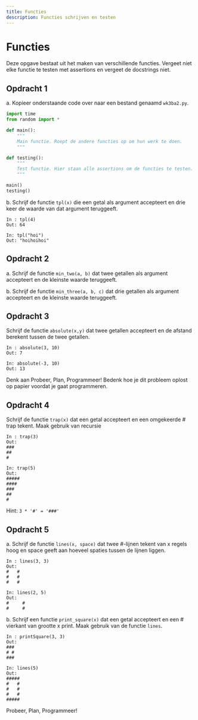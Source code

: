 ```yaml
---
title: Functies
description: Functies schrijven en testen
---
```


# Functies

Deze opgave bestaat uit het maken van verschillende functies. Vergeet niet elke functie te testen met assertions en vergeet de docstrings niet.

## Opdracht 1

a. Kopieer onderstaande code over naar een bestand genaamd `wk3ba2.py`.

```python
import time
from random import *

def main():
    """
    Main functie. Roept de andere functies op om hun werk te doen.
    """

def testing():
    """
    Test functie. Hier staan alle assertions om de functies te testen.
    """

main()
testing()
```

b. Schrijf de functie `tpl(x)` die een getal als argument accepteert en drie keer de waarde van dat argument teruggeeft.

```ipython
In : tpl(4)
Out: 64

In: tpl("hoi")
Out: "hoihoihoi"
```

## Opdracht 2
a. Schrijf de functie `min_two(a, b)` dat twee getallen als argument accepteert en de kleinste waarde teruggeeft.

b. Schrijf de functie `min_three(a, b, c)` dat drie getallen als argument accepteert en de kleinste waarde teruggeeft.

## Opdracht 3

Schrijf de functie `absolute(x,y)` dat twee getallen accepteert en de afstand berekent tussen de twee getallen.

```ipython
In : absolute(3, 10)
Out: 7

In: absolute(-3, 10)
Out: 13
```

Denk aan Probeer, Plan, Programmeer!  Bedenk hoe je dit probleem oplost op papier voordat je gaat programmeren.

## Opdracht 4

Schrijf de functie `trap(x)` dat een getal accepteert en een omgekeerde # trap tekent. Maak gebruik van recursie

```ipython
In : trap(3)
Out:
###
##
#

In: trap(5)
Out:
#####
####
###
##
#
```

Hint: `3 * '#' = '###'`

## Opdracht 5

a. Schrijf de functie `lines(x, space)` dat twee #-lijnen tekent van x regels hoog en space geeft aan hoeveel spaties tussen de lijnen liggen.

```ipython
In : lines(3, 3)
Out:
#   #
#   #
#   #

In: lines(2, 5)
Out:
#     #
#     #
```

b. Schrijf een functie `print_square(x)` dat een getal accepteert en een # vierkant van grootte x print. Maak gebruik van de functie `lines`.


```ipython
In : printSquare(3, 3)
Out:
###
# #
###

In: lines(5)
Out:
#####
#   #
#   #
#   #
#####
```

Probeer, Plan, Programmeer!